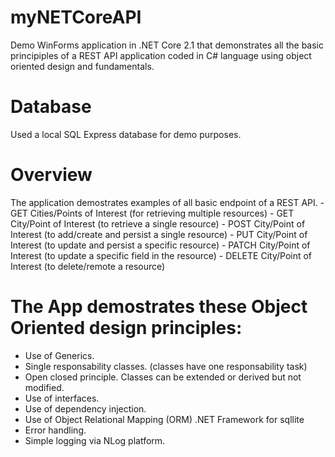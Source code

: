 # myNETCoreAPI
Demo WinForms application in .NET Core 2.1 that demonstrates all the basic principiples of a REST API application coded in C# language using object oriented design and fundamentals.

# Database
Used a local SQL Express database for demo purposes.

# Overview
  The application demostrates examples of all basic endpoint of a REST API. 
    - GET Cities/Points of Interest (for retrieving multiple resources)
    - GET City/Point of Interest (to retrieve a single resource)
    - POST City/Point of Interest (to add/create and persist a single resource)
    - PUT City/Point of Interest (to update and persist a specific resource)
    - PATCH City/Point of Interest (to update a specific field in the resource)
    - DELETE City/Point of Interest (to delete/remote a resource)
    
# The App demostrates these Object Oriented design principles:

  - Use of Generics.
  - Single responsability classes. (classes have one responsability task)
  - Open closed principle. Classes can be extended or derived but not modified.
  - Use of interfaces.
  - Use of dependency injection.
  - Use of Object Relational Mapping (ORM) .NET Framework for sqllite
  - Error handling.
  - Simple logging via NLog platform.
